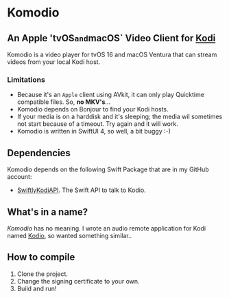 #  Komodio

## An Apple 'tvOS` and `macOS` Video Client for  [Kodi](https://kodi.tv)

Komodio is a video player for tvOS 16 and macOS Ventura that can stream videos from your local Kodi host.

### Limitations

- Because it's an `Apple` client using AVkit, it can only play Quicktime compatible files. So, **no MKV's**...
- Komodio depends on Bonjour to find your Kodi hosts.
- If your media is on a harddisk and it's sleeping; the media wil sometimes not start because of a timeout. Try again and it will work.
- Komodio is written in SwiftUI 4, so well, a bit buggy :-)

## Dependencies

Komodio depends on the following Swift Package that are in my GitHub account:

- [SwiftlyKodiAPI](https://github.com/Desbeers/swiftlykodiapi). The Swift API to talk to Kodio.

## What's in a name?

*Komodio* has no meaning. I wrote an audio remote application for Kodi named [Kodio](https://github.com/Desbeers/Kodio/), so wanted something similar..

## How to compile

1. Clone the project.
2. Change the signing certificate to your own.
2. Build and run!
